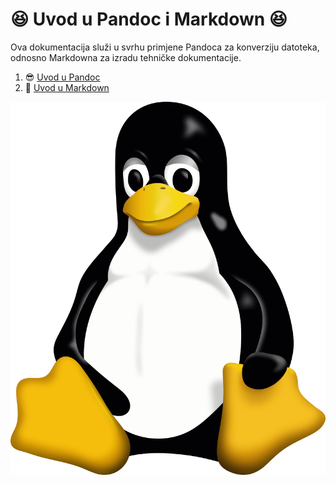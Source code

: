 # 😆 Uvod u Pandoc i Markdown 😆
Ova dokumentacija služi u svrhu primjene Pandoca za konverziju datoteka, odnosno Markdowna za izradu tehničke dokumentacije.

1. 😎 [Uvod u Pandoc](docs/02-pandoc-primjeri-konverzije.md) 
2. 🤭 [Uvod u Markdown](docs/01-markdown-primjeri.md)

![Tux](Tux.png)
